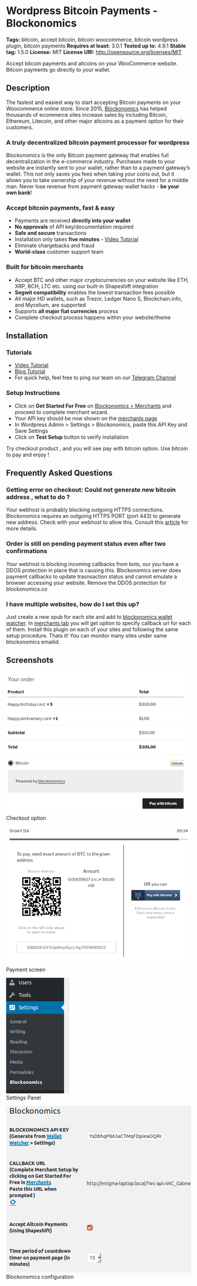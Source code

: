 # Wordpress Bitcoin Payments - Blockonomics #
**Tags:** bitcoin, accept bitcoin, bitcoin woocommerce, bitcoin wordpress plugin, bitcoin payments
**Requires at least:** 3.0.1
**Tested up to:** 4.9.1
**Stable tag:** 1.5.0
**License:** MIT
**License URI:** http://opensource.org/licenses/MIT

Accept bitcoin payments and altcoins on your WooCommerce website. Bitcoin payments go directly to your wallet.

## Description ##

The fastest and easiest way to start accepting Bitcoin payments on your Woocommerce online store. Since 2015, [Blockonomics](https://www.blockonomics.co/merchants?utm_source=wordpress) has helped thousands of ecommerce sites increase sales by including Bitcoin, Ethereum, Litecoin, and other major altcoins as a payment option for their customers.

### A truly decentralized bitcoin payment processor for wordpress ###

Blockonomics is the only Bitcoin payment gateway that enables full decentralization in the e-commerce industry. Purchases made to your website are instantly sent to your wallet, rather than to a payment gateway’s wallet. This not only saves you fees when taking your coins out, but it allows you to take ownership of your revenue without the need for a middle man. Never lose revenue from payment gateway wallet hacks - **be your own bank**!


### Accept bitcoin payments, fast & easy ###
- Payments are received **directly into your wallet**
- **No approvals** of API key/documentation required
- **Safe and secure** transactions
- Installation only takes **five minutes** - [Video Tutorial](https://youtu.be/Kck3a-9nh6E) 
- Eliminate chargebacks and fraud
- **World-class** customer support team

### Built for bitcoin merchants ###
- Accept BTC and other major cryptocurrencies on your website like ETH, XRP, BCH,
LTC etc. using our built-in Shapeshift integration
- **Segwit compatibility** enables the lowest transaction fees possible
- All major HD wallets, such as Trezor, Ledger Nano S, Blockchain.info, and
Mycelium, are supported
- Supports **all major fiat currencies**
process
- Complete checkout process happens within your website/theme


## Installation ##
  
### Tutorials ###
- [Video Tutorial](https://youtu.be/Kck3a-9nh6E)
- [Blog Tutorial](https://blog.blockonomics.co/how-to-accept-bitcoin-payments-on-woocommerce-using-blockonomics-f18661819a62)
- For quick help, feel free to ping our team on our [Telegram Channel](https://t.me/BlockonomicsCo)

### Setup Instructions ###
- Click on **Get Started For Free** on [Blockonomics > Merchants](https://www.blockonomics.co/merchants) and proceed to complete merchant wizard.
- Your API key should be now shown on the [merchants page](https://www.blockonomics.co/merchants)  
- In Wordpress Admin > Settings > Blockonomics, paste this API Key and Save Settings
- Click on **Test Setup** button to verify installation 

Try checkout product , and you will see pay with bitcoin option.
Use bitcoin to pay and enjoy !

## Frequently Asked Questions ##

### Getting error on checkout: Could not generate new bitcoin address , what to do ? ###
Your webhost is probably blocking outgoing HTTPS connections. Blockonomics requires an outgoing HTTPS PORT (port 443) to generate new address. Check with your webhost to allow this. Consult this [article](https://blockonomics.freshdesk.com/solution/articles/33000215104-troubleshooting-unable-to-generate-new-address) for more details.

### Order is still on pending payment status even after two confirmations  ###
Your webhost is blocking incoming callbacks from bots, our you have a DDOS protection in place that is causing this. Blockonomics server does payment callbacks to update trasnsaction status and cannot emulate a browser accessing your website. Remove the DDOS protection for blockonomics.co 

### I have multiple websites, how do I set this up? ###
Just create a new xpub for each site and add to [blockonomics wallet watcher](https://www.blockonomics/blockonomics). In [merchants tab](https://www.blockonomics.co/merchants) you will get option to specify callback url for each of them.  Install this plugin on each of your sites and following the same setup procedure.  Thats it! You can monitor many sites under same blockonomics emailid.

## Screenshots ##

![](assets-wp-repo/screenshot-1.png)    
Checkout option

![](assets-wp-repo/screenshot-2.png)    
Payment screen

![](assets-wp-repo/screenshot-3.png)    
Settings Panel  

![](assets-wp-repo/screenshot-4.png)  
Blockonomics configuration  

